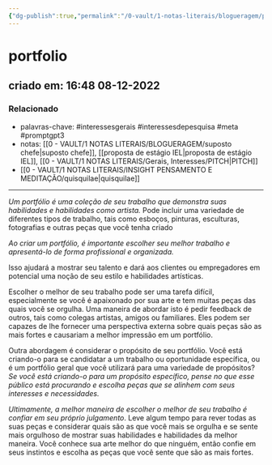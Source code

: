 ```yaml
---
{"dg-publish":true,"permalink":"/0-vault/1-notas-literais/blogueragem/portfolio/","tags":["interessesgerais","interessesdepesquisa","meta","promptgpt3"],"dgHomeLink":true,"dgShowLocalGraph":true,"dgShowFileTree":true,"dgEnableSearch":true}
---
```


# portfolio
## criado em: 16:48 08-12-2022

### Relacionado
- palavras-chave: #interessesgerais  #interessesdepesquisa #meta #promptgpt3  
- notas: [[0 - VAULT/1 NOTAS LITERAIS/BLOGUERAGEM/suposto chefe\|suposto chefe]], [[proposta de estágio IEL\|proposta de estágio IEL]], [[0 - VAULT/1 NOTAS LITERAIS/Gerais, Interesses/PITCH\|PITCH]]
- [[0 - VAULT/1 NOTAS LITERAIS/INSIGHT PENSAMENTO E MEDITAÇÃO/quisquilae\|quisquilae]]
---
*Um portfólio é uma coleção de seu trabalho que demonstra suas habilidades e habilidades como artista.* Pode incluir uma variedade de diferentes tipos de trabalho, tais como esboços, pinturas, esculturas, fotografias e outras peças que você tenha criado

*Ao criar um portfólio, é importante escolher seu melhor trabalho e apresentá-lo de forma profissional e organizada.*

Isso ajudará a mostrar seu talento e dará aos clientes ou empregadores em potencial uma noção de seu estilo e habilidades artísticas.

Escolher o melhor de seu trabalho pode ser uma tarefa difícil, especialmente se você é apaixonado por sua arte e tem muitas peças das quais você se orgulha. Uma maneira de abordar isto é pedir feedback de outros, tais como colegas artistas, amigos ou familiares. Eles podem ser capazes de lhe fornecer uma perspectiva externa sobre quais peças são as mais fortes e causariam a melhor impressão em um portfólio.

Outra abordagem é considerar o propósito de seu portfólio. Você está criando-o para se candidatar a um trabalho ou oportunidade específica, ou é um portfólio geral que você utilizará para uma variedade de propósitos? *Se você está criando-o para um propósito específico, pense no que esse público está procurando e escolha peças que se alinhem com seus interesses e necessidades.*

*Ultimamente, a melhor maneira de escolher o melhor de seu trabalho é confiar em seu próprio julgamento*. Leve algum tempo para rever todas as suas peças e considerar quais são as que você mais se orgulha e se sente mais orgulhoso de mostrar suas habilidades e habilidades da melhor maneira. Você conhece sua arte melhor do que ninguém, então confie em seus instintos e escolha as peças que você sente que são as mais fortes.

